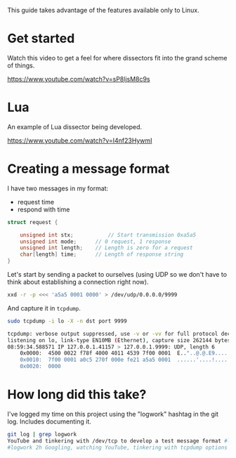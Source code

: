 This guide takes advantage of the features available only to Linux.

# Get started
Watch this video to get a feel for where dissectors fit into the grand scheme of
things.

https://www.youtube.com/watch?v=sP8ljsM8c9s

# Lua
An example of Lua dissector being developed.

https://www.youtube.com/watch?v=I4nf23HywmI

# Creating a message format
I have two messages in my format:
- request time
- respond with time

```c
struct request {

	unsigned int stx;			// Start transmission 0xa5a5
	unsigned int mode;		// 0 request, 1 response
	unsigned int length;	// Length is zero for a request
	char[length] time;		// Length of response string
}
```

Let's start by sending a packet to ourselves (using UDP so we don't have to
think about establishing a connection right now).
```bash
xxd -r -p <<< 'a5a5 0001 0000' > /dev/udp/0.0.0.0/9999
```

And capture it in ```tcpdump```.
```bash
sudo tcpdump -i lo -X -n dst port 9999

tcpdump: verbose output suppressed, use -v or -vv for full protocol decode
listening on lo, link-type EN10MB (Ethernet), capture size 262144 bytes
08:59:34.588571 IP 127.0.0.1.41157 > 127.0.0.1.9999: UDP, length 6
	0x0000:  4500 0022 f78f 4000 4011 4539 7f00 0001  E.."..@.@.E9....
	0x0010:  7f00 0001 a0c5 270f 000e fe21 a5a5 0001  ......'....!....
	0x0020:  0000      
```

# How long did this take?
I've logged my time on this project using the "logwork" hashtag in the git log.
Includes documenting it.

```bash
git log | grep logwork
YouTube and tinkering with /dev/tcp to develop a test message format #logwork 1h
#logwork 2h Googling, watching YouTube, tinkering with tcpdump options
```
